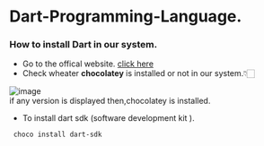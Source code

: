 # Dart-Programming-Language.


### How to install Dart in our system.
- Go to the offical website. [click here](https://dart.dev/get-dart)
- Check wheater **chocolatey** is installed or not in our system.👇🏻

![image](https://github.com/BroLetsCodeIt/Dart-Programming-Language./assets/113767803/c0129c22-c67d-48b1-b9ee-8bf90e15a552)   
if any version is displayed then,chocolatey is installed.

- To install dart sdk (software development kit ).
```sh
 choco install dart-sdk
```
